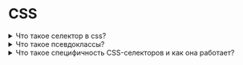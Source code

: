# CSS


<details>
    <summary>Что такое селектор в css?</summary>

    CSS-селектор — инструкции, которые позволяют выбирать определённые HTML-элементы
    и применять к ним стили. Селектор можно использовать, 
    чтобы выбрать сразу все заголовки на странице и изменить их цвет или шрифт.

*   Например, такое правило CSS будет применяться ко всем элементам с классом «example» и устанавливать им красный цвет текста: .example {color: red;}.

</details>

<details>
    <summary>Что такое псевдоклассы?</summary>

    Псевдоклассы - это селекторы, которые определяют состояние уже судествующих элементов,
    которое может меняться при определенных уловиях
Пример
* :focus
* :hover
* :first
* :last-child
* :nth-child()
* :active и т.д

</details>

<details>
    <summary>Что такое специфичность CSS-селекторов и как она работает?</summary>

    Специфичность - это способ, с помощью которого браузеры определяют,
    какие значения свойств CSS наиболее соответствуют элементу и,
    следовательно,будут применены.

Расчёт специфичности

* тег и псевдоэлемент имеют специфичность 0001
* класс, псевдокласс, атрибут - 0010
* id имеет специфичность 0100
* инлайновый стиль имеет приоритет 1000
* !important - может переопределить стили
</details>


